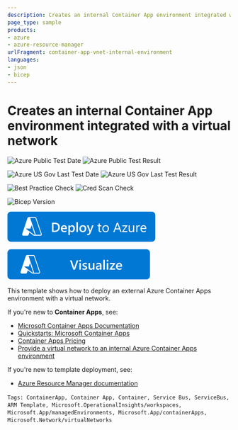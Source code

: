 ```yaml
---
description: Creates an internal Container App environment integrated with a virtual network.
page_type: sample
products:
- azure
- azure-resource-manager
urlFragment: container-app-vnet-internal-environment
languages:
- json
- bicep
---
```

# Creates an internal Container App environment integrated with a virtual network

![Azure Public Test Date](https://azurequickstartsservice.blob.core.windows.net/badges/quickstarts/microsoft.app/container-app-vnet-external-environment/PublicLastTestDate.svg)
![Azure Public Test Result](https://azurequickstartsservice.blob.core.windows.net/badges/quickstarts/microsoft.app/container-app-vnet-external-environment/PublicDeployment.svg)

![Azure US Gov Last Test Date](https://azurequickstartsservice.blob.core.windows.net/badges/quickstarts/microsoft.app/container-app-vnet-external-environment/FairfaxLastTestDate.svg)
![Azure US Gov Last Test Result](https://azurequickstartsservice.blob.core.windows.net/badges/quickstarts/microsoft.app/container-app-vnet-external-environment/FairfaxDeployment.svg)

![Best Practice Check](https://azurequickstartsservice.blob.core.windows.net/badges/quickstarts/microsoft.app/container-app-vnet-external-environment/BestPracticeResult.svg)
![Cred Scan Check](https://azurequickstartsservice.blob.core.windows.net/badges/quickstarts/microsoft.app/container-app-vnet-external-environment/CredScanResult.svg)

![Bicep Version](https://azurequickstartsservice.blob.core.windows.net/badges/quickstarts/microsoft.app/container-app-vnet-external-environment/BicepVersion.svg)

[![Deploy To Azure](https://raw.githubusercontent.com/Azure/azure-quickstart-templates/master/1-CONTRIBUTION-GUIDE/images/deploytoazure.svg?sanitize=true)](https://portal.azure.com/#create/Microsoft.Template/uri/https%3A%2F%2Fraw.githubusercontent.com%2FAzure%2Fazure-quickstart-templates%2Fmaster%2Fquickstarts%2Fmicrosoft.app%2Fcontainer-app-vnet-external-environment%2Fazuredeploy.json)

[![Visualize](https://raw.githubusercontent.com/Azure/azure-quickstart-templates/master/1-CONTRIBUTION-GUIDE/images/visualizebutton.svg?sanitize=true)](http://armviz.io/#/?load=https%3A%2F%2Fraw.githubusercontent.com%2FAzure%2Fazure-quickstart-templates%2Fmaster%2Fquickstarts%2Fmicrosoft.app%2Fcontainer-app-vnet-external-environment%2Fazuredeploy.json)

This template shows how to deploy an external Azure Container Apps environment with a virtual network.

If you're new to **Container Apps**, see:

- [Microsoft Container Apps Documentation](https://docs.microsoft.com/azure/container-apps/)
- [Quickstarts: Microsoft Container Apps](https://docs.microsoft.com/azure/container-apps/get-started)
- [Container Apps Pricing](https://azure.microsoft.com/pricing/details/container-apps/)
- [Provide a virtual network to an internal Azure Container Apps environment](https://learn.microsoft.com/azure/container-apps/vnet-custom-internal?tabs=bash&pivots=azure-cli)

If you're new to template deployment, see:

- [Azure Resource Manager documentation](https://docs.microsoft.com/azure/azure-resource-manager/)

`Tags: ContainerApp, Container App, Container, Service Bus, ServiceBus, ARM Template, Microsoft.OperationalInsights/workspaces, Microsoft.App/managedEnvironments, Microsoft.App/containerApps, Microsoft.Network/virtualNetworks`
